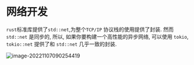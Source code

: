# 网络开发

`rust`标准库提供了`std::net`,为整个`TCP/IP` 协议栈的使用提供了封装. 然而 `std::net` 是同步的, 所以, 如果你要构建一个高性能的异步网络, 可以使用 `tokio`, `tokio::net` 提供了和 `std::net` 几乎一致的封装.

![image-20221107090254419](http://imgur.thinkgos.cn/imgur/202211070902552.png)

